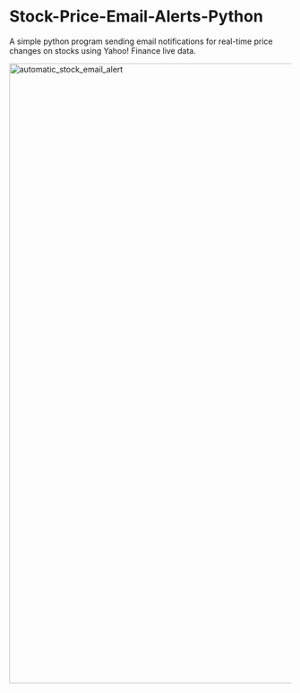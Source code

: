 # Stock-Price-Email-Alerts-Python 

A simple python program sending email notifications for real-time price changes on stocks using Yahoo! Finance live data.

<img width="1108" alt="automatic_stock_email_alert" src="https://user-images.githubusercontent.com/98411949/197023922-9b8ff79d-977f-4613-90b9-d1b7aaeddee6.png">
